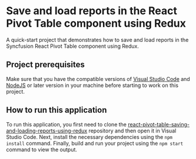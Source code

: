 # Save and load reports in the React Pivot Table component using Redux
A quick-start project that demonstrates how to save and load reports in the Syncfusion React Pivot Table component using Redux.

## Project prerequisites

Make sure that you have the compatible versions of [Visual Studio Code](https://code.visualstudio.com/download ) and [NodeJS](https://nodejs.org/en/download) or later version in your machine before starting to work on this project.

## How to run this application

To run this application, you first need to clone the [react-pivot-table-saving-and-loading-reports-using-redux](https://github.com/SyncfusionExamples/react-pivot-table-saving-and-loading-reports-using-redux) repository and then open it in Visual Studio Code. Next, install the necessary dependencies using the `npm install` command. Finally, build and run your project using the `npm start` command to view the output.
